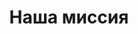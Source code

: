 ---
pageKey: about
locale: ua
title: Наша миссия
crumbLabel: О компании
description: Мы создаем решения для бизнеса, которые позволяют делать логистические услуги максимально выгодными, безопасными и легальными, что в конечном итоге позволяет нашим клиентам быть конкурентным со своим продуктом на рынке развивая свой бизнез еще быстрее! 
header:
  images:
    - alt: about
      image: /img/contactBkg.png
  buttons:
    - link: /contacts
      text: Заказать доставку
    - link: /contacts
      text: Узнать стоимость   
weSpecialize: 
    - title: Международная доставка
      description: Мы создаем решения для бизнеса, которые позволяют делать логистические услуги максимально выгодными, безопасными и легальными
      link: /
      imageAlt:
          image: /img/logistic.png
          alt: test   
    - title: Консолидация и хранение груза
      imageAlt:
        image: /img/about-page-warehouse.png
        alt: test  
      description: Мы создаем решения для бизнеса, которые позволяют делать логистические услуги максимально выгодными, безопасными и легальными
      link: /       
    - imageAlt:
        image: /img/about-page-box.png
        alt: test  
      title: Проверка груза 
      description: Мы создаем решения для бизнеса, которые позволяют делать логистические услуги максимально выгодными, безопасными и легальными
      link: / 
    - imageAlt: 
        image: /img/delivery-cart.png
        alt: test  
      title: Выкуп и доставка товара 
      description: Мы создаем решения для бизнеса, которые позволяют делать логистические услуги максимально выгодными, безопасными и легальными
      link: /       
    - imageAlt: 
        image: /img/startup.png
        alt: test  
      title: Финансовые услуги 
      description: Мы создаем решения для бизнеса, которые позволяют делать логистические услуги максимально выгодными, безопасными и легальными
      link: / 
    - imageAlt: 
        image: /img/call-center.png
        alt: test  
      title: Услуги брокера 
      description: Мы создаем решения для бизнеса, которые позволяют делать логистические услуги максимально выгодными, безопасными и легальными
      link: /
ourValues:
    - title: Командность
      description: Командность Мы создаем решения для бизнеса, которые позволяют делать логистические услуги максимально выгодными, безопасными и легальными
    - title: Ответственность
      description: Ответственность Мы создаем решения для бизнеса, которые позволяют делать логистические услуги максимально выгодными, безопасными и легальными
    - title: Развитие
      description: Развитие Мы создаем решения для бизнеса, которые позволяют делать логистические услуги максимально выгодными, безопасными и легальными
    - title: Ориентированность на клиента
      description: ОриентированностьМы создаем решения для бизнеса, которые позволяют делать логистические услуги максимально выгодными, безопасными и легальными
    - title: Конфиденциальность
      description: Конфиденциальность ОриентированностьМы создаем решения для бизнеса, которые позволяют делать логистические услуги максимально выгодными, безопасными и легальными
aboutImg: /img/section-text-about-page.jpg
---